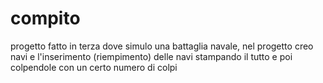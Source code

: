 # compito
progetto fatto in terza dove simulo una battaglia navale, nel progetto creo navi e l'inserimento (riempimento) delle navi stampando il tutto e poi colpendole con un certo numero di colpi
